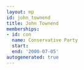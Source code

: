 ```yaml
---
layout: mp
id: john_townend
title: John Townend
memberships:
- id: con
  name: Conservative Party
  start: 
  end: '2000-07-05'
autogenerated: true
---
```

